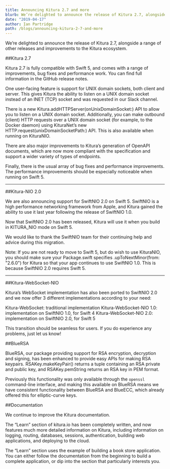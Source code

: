 ```yaml
---
title: Announcing Kitura 2.7 and more
blurb: We’re delighted to announce the release of Kitura 2.7, alongside a range of other releases and improvements to the Kitura ecosystem.
date: "2019-04-17"
author: Ian Partridge
path: /blogs/announcing-kitura-2-7-and-more
---
```


We’re delighted to announce the release of Kitura 2.7, alongside a range of other releases and improvements to the Kitura ecosystem.

##Kitura 2.7

Kitura 2.7 is fully compatible with Swift 5, and comes with a range of improvements, bug fixes and performance work. You can find full information in the GitHub release notes.

One user-facing feature is support for UNIX domain sockets, both client and server. This gives Kitura the ability to listen on a UNIX domain socket instead of an INET (TCP) socket and was requested in our Slack channel.

There is a new Kitura.addHTTPServer(onUnixDomainSocket:) API to allow you to listen on a UNIX domain socket. Additionally, you can make outbound (client) HTTP requests over a UNIX domain socket (for example, to the Docker daemon) using KituraNet’s new HTTP.request(unixDomainSocketPath:) API. This is also available when running on KituraNIO.

There are also major improvements to Kitura’s generation of OpenAPI documents, which are now more compliant with the specification and support a wider variety of types of endpoints.

Finally, there is the usual array of bug fixes and performance improvements. The performance improvements should be especially noticeable when running on Swift 5.

---

##Kitura-NIO 2.0

We are also announcing support for SwiftNIO 2.0 on Swift 5. SwiftNIO is a high performance networking framework from Apple, and Kitura gained the ability to use it last year following the release of SwiftNIO 1.0.

Now that SwiftNIO 2.0 has been released, Kitura will use it when you build in KITURA_NIO mode on Swift 5.

We would like to thank the SwiftNIO team for their continuing help and advice during this migration.

Note: If you are not ready to move to Swift 5, but do wish to use KituraNIO, you should make sure your Package.swift specifies .upToNextMinor(from: "2.6.0") for Kitura so that your app continues to use SwiftNIO 1.0. This is because SwiftNIO 2.0 requires Swift 5.

---

##Kitura-WebSocket-NIO

Kitura’s WebSocket implementation has also been ported to SwiftNIO 2.0 and we now offer 3 different implementations according to your need:

Kitura-WebSocket: traditional implementation
Kitura-WebSocket-NIO 1.0: implementation on SwiftNIO 1.0, for Swift 4
Kitura-WebSocket-NIO 2.0: implementation on SwiftNIO 2.0, for Swift 5

This transition should be seamless for users. If you do experience any problems, just let us know!

##BlueRSA

BlueRSA, our package providing support for RSA encryption, decryption and signing, has been enhanced to provide easy APIs for making RSA keypairs. RSAKey.makeKeyPair() returns a tuple containing an RSA private and public key, and RSAKey.pemString returns an RSA key in PEM format.

Previously this functionality was only available through the `openssl` command-line interface, and making this available on BlueRSA means we have consistent functionality between BlueRSA and BlueECC, which already offered this for elliptic-curve keys.

##Documentation

We continue to improve the Kitura documentation.

The “Learn” section of kitura.io has been completely written, and now features much more detailed information on Kitura, including information on logging, routing, databases, sessions, authentication, building web applications, and deploying to the cloud.

The “Learn” section uses the example of building a book store application. You can either follow the documentation from the beginning to build a complete application, or dip into the section that particularly interests you.

